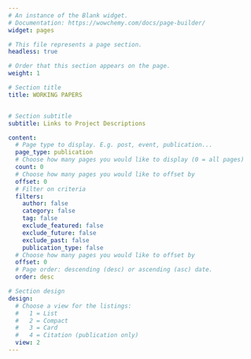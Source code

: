 ```yaml
---
# An instance of the Blank widget.
# Documentation: https://wowchemy.com/docs/page-builder/
widget: pages

# This file represents a page section.
headless: true

# Order that this section appears on the page.
weight: 1

# Section title
title: WORKING PAPERS


# Section subtitle
subtitle: Links to Project Descriptions

content:
  # Page type to display. E.g. post, event, publication...
  page_type: publication
  # Choose how many pages you would like to display (0 = all pages)
  count: 0
  # Choose how many pages you would like to offset by
  offset: 0
  # Filter on criteria
  filters:
    author: false
    category: false
    tag: false
    exclude_featured: false
    exclude_future: false
    exclude_past: false
    publication_type: false
  # Choose how many pages you would like to offset by
  offset: 0
  # Page order: descending (desc) or ascending (asc) date.
  order: desc

# Section design
design:
  # Choose a view for the listings:
  #   1 = List
  #   2 = Compact
  #   3 = Card
  #   4 = Citation (publication only)
  view: 2
---
```


